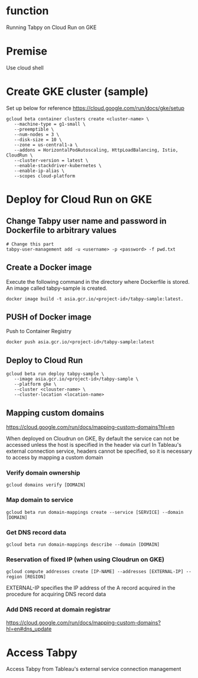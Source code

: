 # function
Running Tabpy on Cloud Run on GKE

# Premise
Use cloud shell

# Create GKE cluster (sample)
Set up below for reference
https://cloud.google.com/run/docs/gke/setup

```shell: sample
gcloud beta container clusters create <cluster-name> \
   --machine-type = g1-small \
   --preemptible \
   --num-nodes = 3 \
   --disk-size = 10 \
   --zone = us-central1-a \
   --addons = HorizontalPodAutoscaling, HttpLoadBalancing, Istio, CloudRun \
   --cluster-version = latest \
   --enable-stackdriver-kubernetes \
   --enable-ip-alias \
   --scopes cloud-platform
```

# Deploy for Cloud Run on GKE
## Change Tabpy user name and password in Dockerfile to arbitrary values

```Dockerfile:
# Change this part
tabpy-user-management add -u <username> -p <password> -f pwd.txt
```

## Create a Docker image
Execute the following command in the directory where Dockerfile is stored.
An image called tabpy-sample is created.

```shell:
docker image build -t asia.gcr.io/<project-id>/tabpy-sample:latest.
```

## PUSH of Docker image
Push to Container Registry

```shell:
docker push asia.gcr.io/<project-id>/tabpy-sample:latest
```

## Deploy to Cloud Run

```shell: CloudRunOnGKE
gcloud beta run deploy tabpy-sample \
   --image asia.gcr.io/<project-id>/tabpy-sample \
   --platform gke \
   --cluster <clouster-name> \
   --cluster-location <location-name>
```

## Mapping custom domains
https://cloud.google.com/run/docs/mapping-custom-domains?hl=en

When deployed on Cloudrun on GKE,
By default the service can not be accessed unless the host is specified in the header via curl
In Tableau's external connection service, headers cannot be specified, so it is necessary to access by mapping a custom domain


### Verify domain ownership
```shell:
gcloud domains verify [DOMAIN]
```

### Map domain to service
```shell:
gcloud beta run domain-mappings create --service [SERVICE] --domain [DOMAIN]
```

### Get DNS record data
```shell:
gcloud beta run domain-mappings describe --domain [DOMAIN]
```

### Reservation of fixed IP (when using Cloudrun on GKE)
```shell:
gcloud compute addresses create [IP-NAME] --addresses [EXTERNAL-IP] --region [REGION]
```

EXTERNAL-IP specifies the IP address of the A record acquired in the procedure for acquiring DNS record data


### Add DNS record at domain registrar
https://cloud.google.com/run/docs/mapping-custom-domains?hl=en#dns_update

# Access Tabpy
Access Tabpy from Tableau's external service connection management
